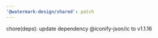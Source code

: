```yaml
---
'@watermark-design/shared': patch
---
```


chore(deps): update dependency @iconify-json/ic to v1.1.16
